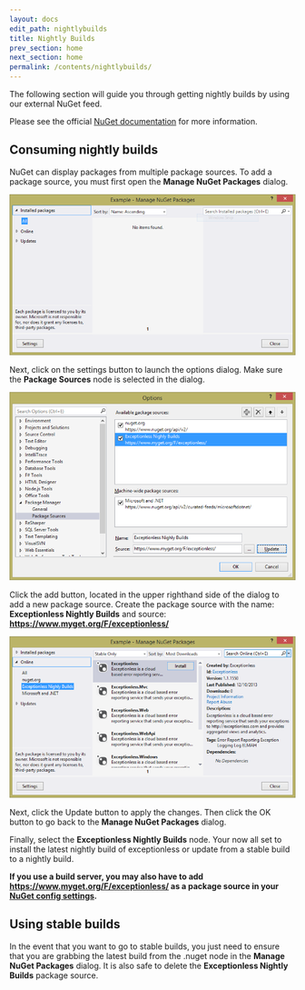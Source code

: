 ```yaml
---
layout: docs
edit_path: nightlybuilds
title: Nightly Builds
prev_section: home
next_section: home
permalink: /contents/nightlybuilds/
---
```


The following section will guide you through getting nightly builds by using our external NuGet feed.

Please see the official [NuGet documentation](http://docs.nuget.org/docs/start-here/Managing-NuGet-Packages-Using-The-Dialog "NuGet documentation") for more information.

## Consuming nightly builds

NuGet can display packages from multiple package sources. To add a package source, you must first open the **Manage NuGet Packages** dialog. 

![Manage NuGet Packages"](../images/nightlybuilds/manage.nuget.packages.png "Manage NuGet Packages")

Next, click on the settings button to launch the options dialog. Make sure the **Package Sources** node is selected in the dialog.

![Package Sources](../images/nightlybuilds/package.sources.png "Package Sources")

Click the add button, located in the upper righthand side of the dialog to add a new package source. Create the package source with the name: **Exceptionless Nightly Builds** and source: **https://www.myget.org/F/exceptionless/**

![Manage NuGet Packages Nightly Builds](../images/nightlybuilds/manage.nuget.packages.nightly.png "Manage NuGet Packages Nightly Builds")

Next, click the Update button to apply the changes. Then click the OK button to go back to the **Manage NuGet Packages** dialog. 

Finally, select the **Exceptionless Nightly Builds** node. Your now all set to install the latest nightly build of exceptionless or update from a stable build to a nightly build.

**If you use a build server, you may also have to add https://www.myget.org/F/exceptionless/ as a package source in your  [NuGet config settings](http://docs.nuget.org/docs/reference/nuget-config-settings).**

## Using stable builds

In the event that you want to go to stable builds, you just need to ensure that you are grabbing the latest build from the .nuget node in the **Manage NuGet Packages** dialog. It is also safe to delete the **Exceptionless Nightly Builds** package source.
